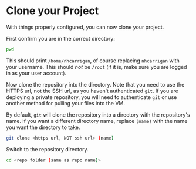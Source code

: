 

# Clone your Project

With things properly configured, you can now clone your project.

First confirm you are in the correct directory:

```bash
pwd
```

This should print `/home/nhcarrigan`, of course replacing `nhcarrigan` with your username. This should *not* be `/root` (if it is, make sure you are logged in as your user account).

Now clone the repository into the directory. Note that you need to use the HTTPS url, not the SSH url, as you haven't authenticated `git`. If you are deploying a private repository, you will need to authenticate `git` or use another method for pulling your files into the VM.

By default, `git` will clone the repository into a directory with the repository's name. If you want a different directory name, replace `(name)` with the name you want the directory to take.

```bash
git clone <https url, NOT ssh url> (name)
```

Switch to the repository directory.

```bash
cd <repo folder (same as repo name)>
```
